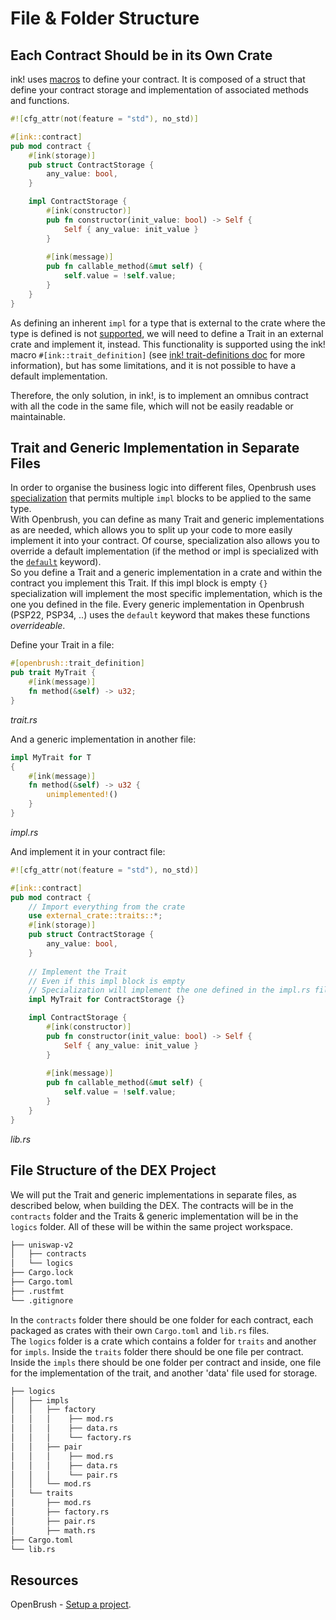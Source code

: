 # File & Folder Structure

## Each Contract Should be in its Own Crate

ink! uses [macros](https://use.ink/macros-attributes) to define your contract. It is composed of a struct that define your contract storage and implementation of associated methods and functions.

```rust
#![cfg_attr(not(feature = "std"), no_std)]

#[ink::contract]
pub mod contract {
    #[ink(storage)]
    pub struct ContractStorage {
        any_value: bool,
    }

    impl ContractStorage {
        #[ink(constructor)]
        pub fn constructor(init_value: bool) -> Self {
            Self { any_value: init_value }
        }
        
        #[ink(message)]
        pub fn callable_method(&mut self) {
            self.value = !self.value;
        }
    }
}
```

As defining an inherent `impl` for a type that is external to the crate where the type is defined is not [supported](https://doc.rust-lang.org/error_codes/E0116.html), we will need to define a Trait in an external crate and implement it, instead. This functionality is supported using the ink! macro `#[ink::trait_definition]` (see [ink! trait-definitions doc](https://use.ink/basics/trait-definitions/) for more information), but has some limitations, and it is not possible to have a default implementation.  

Therefore, the only solution, in ink!, is to implement an omnibus contract with all the code in the same file, which will not be easily readable or maintainable.

## Trait and Generic Implementation in Separate Files

In order to organise the business logic into different files, Openbrush uses [specialization](https://github.com/rust-lang/rfcs/pull/1210) that permits multiple `impl` blocks to be applied to the same type.  
With Openbrush, you can define as many Trait and generic implementations as are needed, which allows you to split up your code to more easily implement it into your contract. Of course, specialization also allows you to override a default implementation (if the method or impl is specialized with the [`default`](https://github.com/rust-lang/rfcs/blob/master/text/1210-impl-specialization.md#the-default-keyword) keyword).   
So you define a Trait and a generic implementation in a crate and within the contract you implement this Trait. If this impl block is empty `{}` specialization will implement the most specific implementation, which is the one you defined in the file. Every generic implementation in Openbrush (PSP22, PSP34, ..) uses the `default` keyword that makes these functions *overrideable*.

Define your Trait in a file:

```rust
#[openbrush::trait_definition]
pub trait MyTrait {
    #[ink(message)]
    fn method(&self) -> u32;
}
```
*trait.rs*

And a generic implementation in another file:
```rust
impl MyTrait for T
{
    #[ink(message)]
    fn method(&self) -> u32 {
        unimplemented!()
    }
}
```
*impl.rs*

And implement it in your contract file:
```rust
#![cfg_attr(not(feature = "std"), no_std)]

#[ink::contract]
pub mod contract {
    // Import everything from the crate
    use external_crate::traits::*;
    #[ink(storage)]
    pub struct ContractStorage {
        any_value: bool,
    }
    
    // Implement the Trait
    // Even if this impl block is empty
    // Specialization will implement the one defined in the impl.rs file
    impl MyTrait for ContractStorage {}

    impl ContractStorage {
        #[ink(constructor)]
        pub fn constructor(init_value: bool) -> Self {
            Self { any_value: init_value }
        }
        
        #[ink(message)]
        pub fn callable_method(&mut self) {
            self.value = !self.value;
        }
    }
}
```
*lib.rs*

## File Structure of the DEX Project

We will put the Trait and generic implementations in separate files, as described below, when building the DEX.
The contracts will be in the `contracts` folder and the Traits & generic implementation will be in the `logics` folder. All of these will be within the same project workspace.

```bash
├── uniswap-v2
│   ├── contracts
│   └── logics
├── Cargo.lock
├── Cargo.toml
├── .rustfmt
└── .gitignore
```

In the `contracts` folder there should be one folder for each contract, each packaged as crates with their own `Cargo.toml` and `lib.rs` files.    
The `logics` folder is a crate which contains a folder for `traits` and another for `impls`.
Inside the `traits` folder there should be one file per contract. Inside the `impls` there should be one folder per contract and inside, one file for the implementation of the trait, and another 'data' file used for storage.

```bash
├── logics
│   ├── impls
│   │   ├── factory
│   │   │    ├── mod.rs
│   │   │    ├── data.rs
│   │   │    └── factory.rs
│   │   ├── pair
│   │   │    ├── mod.rs
│   │   │    ├── data.rs
│   │   │    └── pair.rs
│   │   └── mod.rs
│   └── traits
│       ├── mod.rs
│       ├── factory.rs
│       ├── pair.rs
│       ├── math.rs
├── Cargo.toml
└── lib.rs
```


## Resources 
OpenBrush - [Setup a project](https://docs.openbrush.io/smart-contracts/example/setup_project).


